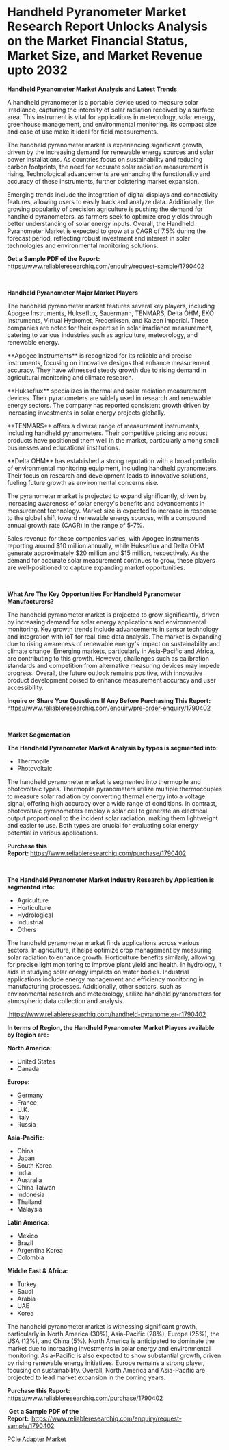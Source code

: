 <p><h1>Handheld Pyranometer Market Research Report Unlocks Analysis on the Market Financial Status, Market Size, and Market Revenue upto 2032</h1></p><p><strong>Handheld Pyranometer Market Analysis and Latest Trends</strong></p>
<p><p>A handheld pyranometer is a portable device used to measure solar irradiance, capturing the intensity of solar radiation received by a surface area. This instrument is vital for applications in meteorology, solar energy, greenhouse management, and environmental monitoring. Its compact size and ease of use make it ideal for field measurements.</p><p>The handheld pyranometer market is experiencing significant growth, driven by the increasing demand for renewable energy sources and solar power installations. As countries focus on sustainability and reducing carbon footprints, the need for accurate solar radiation measurement is rising. Technological advancements are enhancing the functionality and accuracy of these instruments, further bolstering market expansion.</p><p>Emerging trends include the integration of digital displays and connectivity features, allowing users to easily track and analyze data. Additionally, the growing popularity of precision agriculture is pushing the demand for handheld pyranometers, as farmers seek to optimize crop yields through better understanding of solar energy inputs. Overall, the Handheld Pyranometer Market is expected to grow at a CAGR of 7.5% during the forecast period, reflecting robust investment and interest in solar technologies and environmental monitoring solutions.</p></p>
<p><strong>Get a Sample PDF of the Report:&nbsp;</strong> <a href="https://www.reliableresearchiq.com/enquiry/request-sample/1790402?utm_campaign=3123&utm_medium=2&utm_source=Github&utm_content=ia&utm_term=10042025&utm_id=handheld-pyranometer">https://www.reliableresearchiq.com/enquiry/request-sample/1790402</a></p>
<p>&nbsp;</p>
<p><strong>Handheld Pyranometer Major Market Players</strong></p>
<p><p>The handheld pyranometer market features several key players, including Apogee Instruments, Hukseflux, Sauermann, TENMARS, Delta OHM, EKO Instruments, Virtual Hydromet, Frederiksen, and Kaizen Imperial. These companies are noted for their expertise in solar irradiance measurement, catering to various industries such as agriculture, meteorology, and renewable energy.</p><p>**Apogee Instruments** is recognized for its reliable and precise instruments, focusing on innovative designs that enhance measurement accuracy. They have witnessed steady growth due to rising demand in agricultural monitoring and climate research. </p><p>**Hukseflux** specializes in thermal and solar radiation measurement devices. Their pyranometers are widely used in research and renewable energy sectors. The company has reported consistent growth driven by increasing investments in solar energy projects globally.</p><p>**TENMARS** offers a diverse range of measurement instruments, including handheld pyranometers. Their competitive pricing and robust products have positioned them well in the market, particularly among small businesses and educational institutions.</p><p>**Delta OHM** has established a strong reputation with a broad portfolio of environmental monitoring equipment, including handheld pyranometers. Their focus on research and development leads to innovative solutions, fueling future growth as environmental concerns rise.</p><p>The pyranometer market is projected to expand significantly, driven by increasing awareness of solar energy's benefits and advancements in measurement technology. Market size is expected to increase in response to the global shift toward renewable energy sources, with a compound annual growth rate (CAGR) in the range of 5-7%. </p><p>Sales revenue for these companies varies, with Apogee Instruments reporting around $10 million annually, while Hukseflux and Delta OHM generate approximately $20 million and $15 million, respectively. As the demand for accurate solar measurement continues to grow, these players are well-positioned to capture expanding market opportunities.</p></p>
<p>&nbsp;</p>
<p><strong>What Are The Key Opportunities For Handheld Pyranometer Manufacturers?</strong></p>
<p><p>The handheld pyranometer market is projected to grow significantly, driven by increasing demand for solar energy applications and environmental monitoring. Key growth trends include advancements in sensor technology and integration with IoT for real-time data analysis. The market is expanding due to rising awareness of renewable energy's impact on sustainability and climate change. Emerging markets, particularly in Asia-Pacific and Africa, are contributing to this growth. However, challenges such as calibration standards and competition from alternative measuring devices may impede progress. Overall, the future outlook remains positive, with innovative product development poised to enhance measurement accuracy and user accessibility.</p></p>
<p><strong>Inquire or Share Your Questions If Any Before Purchasing This Report:</strong> <a href="https://www.reliableresearchiq.com/enquiry/pre-order-enquiry/1790402?utm_campaign=3123&utm_medium=2&utm_source=Github&utm_content=ia&utm_term=10042025&utm_id=handheld-pyranometer">https://www.reliableresearchiq.com/enquiry/pre-order-enquiry/1790402</a></p>
<p>&nbsp;</p>
<p><strong>Market Segmentation</strong></p>
<p><strong>The Handheld Pyranometer Market Analysis by types is segmented into:</strong></p>
<p><ul><li>Thermopile</li><li>Photovoltaic</li></ul></p>
<p><p>The handheld pyranometer market is segmented into thermopile and photovoltaic types. Thermopile pyranometers utilize multiple thermocouples to measure solar radiation by converting thermal energy into a voltage signal, offering high accuracy over a wide range of conditions. In contrast, photovoltaic pyranometers employ a solar cell to generate an electrical output proportional to the incident solar radiation, making them lightweight and easier to use. Both types are crucial for evaluating solar energy potential in various applications.</p></p>
<p><strong>Purchase this Report:&nbsp;</strong><a href="https://www.reliableresearchiq.com/purchase/1790402?utm_campaign=3123&utm_medium=2&utm_source=Github&utm_content=ia&utm_term=10042025&utm_id=handheld-pyranometer">https://www.reliableresearchiq.com/purchase/1790402</a></p>
<p>&nbsp;</p>
<p><strong>The Handheld Pyranometer Market Industry Research by Application is segmented into:</strong></p>
<p><ul><li>Agriculture</li><li>Horticulture</li><li>Hydrological</li><li>Industrial</li><li>Others</li></ul></p>
<p><p>The handheld pyranometer market finds applications across various sectors. In agriculture, it helps optimize crop management by measuring solar radiation to enhance growth. Horticulture benefits similarly, allowing for precise light monitoring to improve plant yield and health. In hydrology, it aids in studying solar energy impacts on water bodies. Industrial applications include energy management and efficiency monitoring in manufacturing processes. Additionally, other sectors, such as environmental research and meteorology, utilize handheld pyranometers for atmospheric data collection and analysis.</p></p>
<p><a href="https://www.reliableresearchiq.com/handheld-pyranometer-r1790402?utm_campaign=3123&utm_medium=2&utm_source=Github&utm_content=ia&utm_term=10042025&utm_id=handheld-pyranometer">&nbsp;https://www.reliableresearchiq.com/handheld-pyranometer-r1790402</a></p>
<p><strong>In terms of Region, the Handheld Pyranometer Market Players available by Region are:</strong></p>
<p>
    <p> <strong> North America: </strong>
        <ul>
            <li>United States</li>
            <li>Canada</li>
        </ul>
        </p> 
    <p> <strong> Europe: </strong>
        <ul>
            <li>Germany</li>
            <li>France</li>
            <li>U.K.</li>
            <li>Italy</li>
            <li>Russia</li>
        </ul>
        </p> 
    <p> <strong> Asia-Pacific: </strong>
        <ul>
            <li>China</li>
            <li>Japan</li>
            <li>South Korea</li>
            <li>India</li>
            <li>Australia</li>
            <li>China Taiwan</li>
            <li>Indonesia</li>
            <li>Thailand</li>
            <li>Malaysia</li>
        </ul>
        </p> 
    <p> <strong> Latin America: </strong>
        <ul>
            <li>Mexico</li>
            <li>Brazil</li>
            <li>Argentina Korea</li>
            <li>Colombia</li>
        </ul>
        </p> 
    <p> <strong> Middle East & Africa: </strong>
        <ul>
            <li>Turkey</li>
            <li>Saudi</li>
            <li>Arabia</li>
            <li>UAE</li>
            <li>Korea</li>
        </ul>
    </p>
    </p>
<p><p>The handheld pyranometer market is witnessing significant growth, particularly in North America (30%), Asia-Pacific (28%), Europe (25%), the USA (12%), and China (5%). North America is anticipated to dominate the market due to increasing investments in solar energy and environmental monitoring. Asia-Pacific is also expected to show substantial growth, driven by rising renewable energy initiatives. Europe remains a strong player, focusing on sustainability. Overall, North America and Asia-Pacific are projected to lead market expansion in the coming years.</p></p>
<p><strong>Purchase this Report: </strong><a href="https://www.reliableresearchiq.com/purchase/1790402?utm_campaign=3123&utm_medium=2&utm_source=Github&utm_content=ia&utm_term=10042025&utm_id=handheld-pyranometer">https://www.reliableresearchiq.com/purchase/1790402</a></p>
<p>&nbsp;<strong>Get a Sample PDF of the Report:&nbsp;&nbsp;</strong><a href="https://www.reliableresearchiq.com/enquiry/request-sample/1790402?utm_campaign=3123&utm_medium=2&utm_source=Github&utm_content=ia&utm_term=10042025&utm_id=handheld-pyranometer">https://www.reliableresearchiq.com/enquiry/request-sample/1790402</a></p>
<p><strong></strong></p>
<p><p><a href="https://github.com/gasiorgary79/Market-Research-Report-List-1/blob/main/pcie-adapter-market.md?utm_campaign=3123&utm_medium=2&utm_source=Github&utm_content=ia&utm_term=10042025&utm_id=handheld-pyranometer">PCIe Adapter Market</a></p></p>